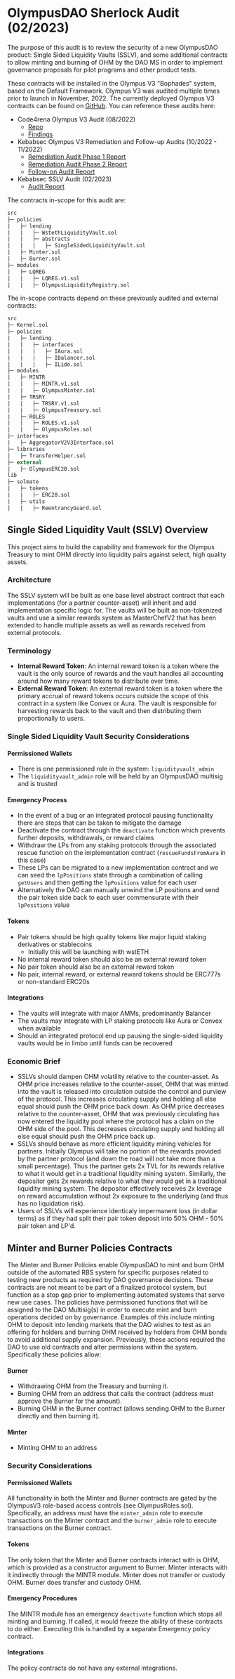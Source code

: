 # OlympusDAO Sherlock Audit (02/2023)

The purpose of this audit is to review the security of a new OlympusDAO product: Single Sided Liquidity Vaults (SSLV), and some additional contracts to allow minting and burning of OHM by the DAO MS in order to implement governance proposals for pilot programs and other product tests.

These contracts will be installed in the Olympus V3 "Bophades" system, based on the Default Framework. Olympus V3 was audited multiple times prior to launch in November, 2022. The currently deployed Olympus V3 contracts can be found on [GitHub](https://github.com/OlympusDAO/olympus-v3).
You can reference these audits here:

-   Code4rena Olympus V3 Audit (08/2022)
    -   [Repo](https://github.com/code-423n4/2022-08-olympus)
    -   [Findings](https://github.com/code-423n4/2022-08-olympus-findings)
-   Kebabsec Olympus V3 Remediation and Follow-up Audits (10/2022 - 11/2022)
    -   [Remediation Audit Phase 1 Report](https://hackmd.io/tJdujc0gSICv06p_9GgeFQ)
    -   [Remediation Audit Phase 2 Report](https://hackmd.io/@12og4u7y8i/rk5PeIiEs)
    -   [Follow-on Audit Report](https://hackmd.io/@12og4u7y8i/Sk56otcBs)
-   Kebabsec SSLV Audit (02/2023)
    -   [Audit Report](https://hackmd.io/@12og4u7y8i/HJVAPMlno)

The contracts in-scope for this audit are:

```ml
src
├─ policies
|   ├─ lending
|   |   ├─ WstethLiquidityVault.sol
|   |   ├─ abstracts
|   |   |   ├─ SingleSidedLiquidityVault.sol
|   ├─ Minter.sol
|   ├─ Burner.sol
├─ modules
|   ├─ LQREG
|   |   ├─ LQREG.v1.sol
|   |   ├─ OlympusLiquidityRegistry.sol
```

The in-scope contracts depend on these previously audited and external contracts:

```ml
src
├─ Kernel.sol
├─ policies
|   ├─ lending
|   |   ├─ interfaces
|   |   |   ├─ IAura.sol
|   |   |   ├─ IBalancer.sol
|   |   |   ├─ ILido.sol
├─ modules
|   ├─ MINTR
|   |   ├─ MINTR.v1.sol
|   |   ├─ OlympusMinter.sol
|   ├─ TRSRY
|   |   ├─ TRSRY.v1.sol
|   |   ├─ OlympusTreasury.sol
|   ├─ ROLES
|   |   ├─ ROLES.v1.sol
|   |   ├─ OlympusRoles.sol
├─ interfaces
|   ├─ AggregatorV2V3Interface.sol
├─ libraries
|   ├─ TransferHelper.sol
├─ external
|   ├─ OlympusERC20.sol
lib
├─ solmate
|   ├─ tokens
|   |   ├─ ERC20.sol
|   ├─ utils
|   |   ├─ ReentrancyGuard.sol
```

## Single Sided Liquidity Vault (SSLV) Overview

This project aims to build the capability and framework for the Olympus Treasury to mint OHM directly into liquidity pairs against select, high quality assets.

### Architecture

The SSLV system will be built as one base level abstract contract that each implementations (for a partner counter-asset) will inherit and add implementation specific logic for. The vaults will be built as non-tokenized vaults and use a similar rewards system as MasterChefV2 that has been extended to handle multiple assets as well as rewards received from external protocols.

### Terminology

-   **Internal Reward Token**: An internal reward token is a token where the vault is the only source of rewards and the vault handles all accounting around how many reward tokens to distribute over time.
-   **External Reward Token**: An external reward token is a token where the primary accrual of reward tokens occurs outside the scope of this contract in a system like Convex or Aura. The vault is responsible for harvesting rewards back to the vault and then distributing them proportionally to users.

### Single Sided Liquidity Vault Security Considerations

#### Permissioned Wallets

-   There is one permissioned role in the system: `liquidityvault_admin`
-   The `liquidityvault_admin` role will be held by an OlympusDAO multisig and is trusted

#### Emergency Process

-   In the event of a bug or an integrated protocol pausing functionality there are steps that can be taken to mitigate the damage
-   Deactivate the contract through the `deactivate` function which prevents further deposits, withdrawals, or reward claims
-   Withdraw the LPs from any staking protocols through the associated rescue function on the implementation contract (`rescueFundsFromAura` in this case)
-   These LPs can be migrated to a new implementation contract and we can seed the `lpPositions` state through a combination of calling `getUsers` and then getting the `lpPositions` value for each user
-   Alternatively the DAO can manually unwind the LP positions and send the pair token side back to each user commensurate with their `lpPositions` value

#### Tokens

-   Pair tokens should be high quality tokens like major liquid staking derivatives or stablecoins
    -   Initially this will be launching with wstETH
-   No internal reward token should also be an external reward token
-   No pair token should also be an external reward token
-   No pair, internal reward, or external reward tokens should be ERC777s or non-standard ERC20s

#### Integrations

-   The vaults will integrate with major AMMs, predominantly Balancer
-   The vaults may integrate with LP staking protocols like Aura or Convex when available
-   Should an integrated protocol end up pausing the single-sided liquidity vaults would be in limbo until funds can be recovered

### Economic Brief

-   SSLVs should dampen OHM volatility relative to the counter-asset. As OHM price increases relative to the counter-asset, OHM that was minted into the vault is released into circulation outside the control and purview of the protocol. This increases circulating supply and holding all else equal should push the OHM price back down. As OHM price decreases relative to the counter-asset, OHM that was previously circulating has now entered the liquidity pool where the protocol has a claim on the OHM side of the pool. This decreases circulating supply and holding all else equal should push the OHM price back up.
-   SSLVs should behave as more efficient liquidity mining vehicles for partners. Initially Olympus will take no portion of the rewards provided by the partner protocol (and down the road will not take more than a small percentage). Thus the partner gets 2x TVL for its rewards relative to what it would get in a traditional liquidity mining system. Similarly, the depositor gets 2x rewards relative to what they would get in a traditional liquidity mining system. The depositor effectively receives 2x leverage on reward accumulation without 2x exposure to the underlying (and thus has no liquidation risk).
-   Users of SSLVs will experience identicaly impermanent loss (in dollar terms) as if they had split their pair token deposit into 50% OHM - 50% pair token and LP'd.

## Minter and Burner Policies Contracts

The Minter and Burner Policies enable OlympusDAO to mint and burn OHM outside of the automated RBS system for specific purposes related to testing new products as required by DAO governance decisions. These contracts are not meant to be part of a finalized protocol system, but function as a stop gap prior to implementing automated systems that serve new use cases. The policies have permissioned functions that will be assigned to the DAO Multisig(s) in order to execute mint and burn operations decided on by governance. Examples of this include minting OHM to deposit into lending markets that the DAO wishes to test as an offering for holders and burning OHM received by holders from OHM bonds to avoid additional supply expansion. Previously, these actions required the DAO to use old contracts and alter permissions within the system. Specifically these policies allow:

#### Burner

-   Withdrawing OHM from the Treasury and burning it.
-   Burning OHM from an address that calls the contract (address must approve the Burner for the amount).
-   Burning OHM in the Burner contract (allows sending OHM to the Burner directly and then burning it).

#### Minter

-   Minting OHM to an address

### Security Considerations

#### Permissioned Wallets

All functionality in both the Minter and Burner contracts are gated by the OlympusV3 role-based access controls (see OlympusRoles.sol). Specifically, an address must have the `minter_admin` role to execute transactions on the Minter contract and the `burner_admin` role to execute transactions on the Burner contract.

#### Tokens

The only token that the Minter and Burner contracts interact with is OHM, which is provided as a constructor argument to Burner. Minter interacts with it indirectly through the MINTR module. Minter does not transfer or custody OHM. Burner does transfer and custody OHM.

#### Emergency Procedures

The MINTR module has an emergency `deactivate` function which stops all minting and burning. If called, it would freeze the ability of these contracts to do either. Executing this is handled by a separate Emergency policy contract.

#### Integrations

The policy contracts do not have any external integrations.
